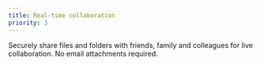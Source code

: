 ```yaml
---
title: Real-time collaboration
priority: 3
---
```


Securely share files and folders with friends, family and colleagues for live collaboration.
No email attachments required.
